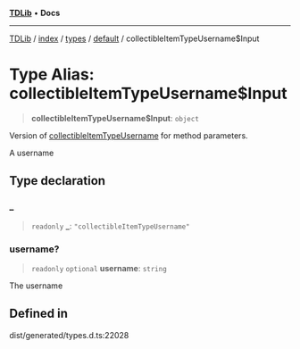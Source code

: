 [**TDLib**](../../../../../../README.md) • **Docs**

***

[TDLib](../../../../../../modules.md) / [index](../../../../../README.md) / [types](../../../README.md) / [default](../README.md) / collectibleItemTypeUsername$Input

# Type Alias: collectibleItemTypeUsername$Input

> **collectibleItemTypeUsername$Input**: `object`

Version of [collectibleItemTypeUsername](collectibleItemTypeUsername.md) for method parameters.

A username

## Type declaration

### \_

> `readonly` **\_**: `"collectibleItemTypeUsername"`

### username?

> `readonly` `optional` **username**: `string`

The username

## Defined in

dist/generated/types.d.ts:22028
